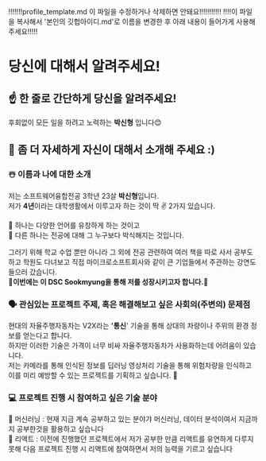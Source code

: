 !!!!!!!profile_template.md 이 파일을 수정하거나 삭제하면 안돼요!!!!!!!!!!!
!!!!이 파일을 복사해서 '본인의 깃헙아이디.md'로 이름을 변경한 후 아래 내용이 들어가게 사용해주세요!!!!!

# 당신에 대해서 알려주세요!

## ☝️ 한 줄로 간단하게 당신을 알려주세요!
후회없이 모든 일을 하려고 노력하는 **박신형** 입니다😊

## 🙌 좀 더 자세하게 자신이 대해서 소개해 주세요 :)

### ☃️ 이름과 나에 대한 소개
저는 소프트웨어융합전공 3학년 23살 <b>박신형</b>입니다. <br/>
저가 <b>4년</b>이라는 대학생활에서 이루고자 하는 것이 딱 ✌ 2가지 있습니다. <br/>

🧡 하나는 다양한 언어를 유창하게 하는 것이고 <br/>
🧡 다른 하나는 전공에 대해 그 누구보다 박식해지는 것입니다. <br/>

그러기 위해 학교 수업 뿐만 아니라 그 외에 전공 관련하여 여러  책을 따로 사서 공부도 하고 학원도 다녀보고 직접 마이크로소프트회사와 같이 큰 기업들에서 주관하는 강연도 들으러 갔습니다. <br/>
🔹<b>이번에는 이 DSC Sookmyung을 통해 저를 성장시키고자 합니다.</b>🔹<br/>

### 🗣 관심있는 프로젝트 주제, 혹은 해결해보고 싶은 사회의(주변의) 문제점

현대의 자율주행자동차는 V2X라는 **'통신**' 기술을 통해 상대의 차량이나 주위의 환경 정보를 얻는다고 합니다. <br/>
하지만 이러한 기술은 가격이 너무 비싸 자율주행자동차가 사용화하는데 어려움이 있습니다. <br/>
저는 카메라를 통해 인식된 정보를 딥러닝 영상처리 기술을 통해 위험차량을 인식하고 이를 미리 예방할 수 있는 프로젝트를 기획하고 싶습니다. 📌


### 💻 프로젝트 진행 시 참여하고 싶은 기술 분야

💜 머신러닝 : 현재 지금 계속 공부하고 있는 분야갸 머신러닝, 데이터 분석이여서 지금까지 공부한것을 활용하고 싶습니다 <br/>
💜 리액트 : 이전에 진행했던 프로젝트에서 저가 공부한 만큼 리액트를 유연하게 다루지 못해 다음 프로젝트 진행 시 리액트에 참여하면서 저의 능력을 기르고 싶습니다
